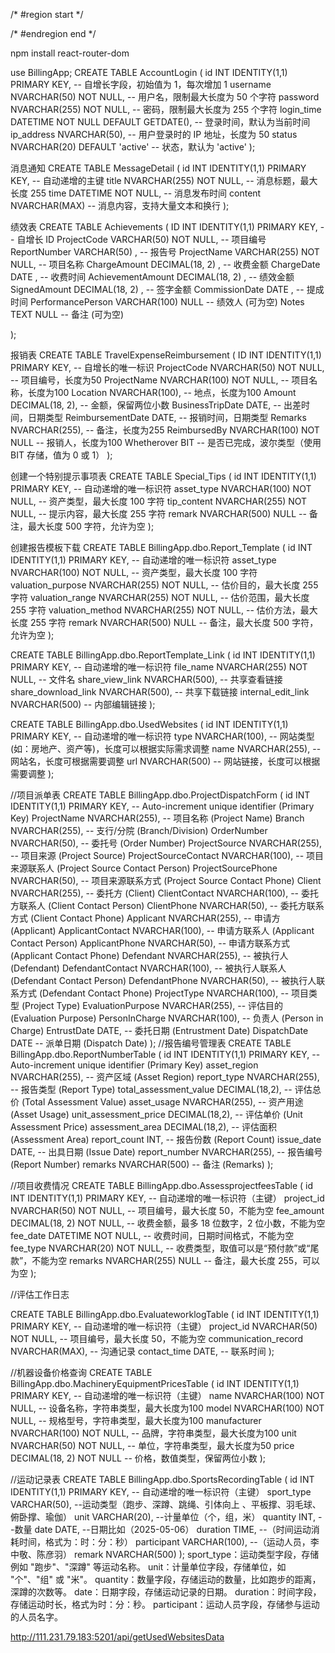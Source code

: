 /* #region start */

/*  #endregion end */






npm install react-router-dom

use BillingApp;
CREATE TABLE AccountLogin (
    id INT IDENTITY(1,1) PRIMARY KEY,  -- 自增长字段，初始值为 1，每次增加 1
    username NVARCHAR(50) NOT NULL,     -- 用户名，限制最大长度为 50 个字符
    password NVARCHAR(255) NOT NULL,    -- 密码，限制最大长度为 255 个字符
    login_time DATETIME NOT NULL DEFAULT GETDATE(),  -- 登录时间，默认为当前时间
    ip_address NVARCHAR(50),            -- 用户登录时的 IP 地址，长度为 50
    status NVARCHAR(20) DEFAULT 'active'  -- 状态，默认为 'active'
);


消息通知
CREATE TABLE MessageDetail (
    id INT IDENTITY(1,1) PRIMARY KEY,  -- 自动递增的主键
    title NVARCHAR(255) NOT NULL,       -- 消息标题，最大长度 255
    time DATETIME NOT NULL,             -- 消息发布时间
    content NVARCHAR(MAX)               -- 消息内容，支持大量文本和换行
);


绩效表
CREATE TABLE Achievements (
    ID INT IDENTITY(1,1) PRIMARY KEY,          -- 自增长 ID
    ProjectCode VARCHAR(50)  NOT NULL,           -- 项目编号
    ReportNumber VARCHAR(50)  ,          -- 报告号
    ProjectName VARCHAR(255)  NOT NULL,          -- 项目名称
    ChargeAmount DECIMAL(18, 2)  ,       -- 收费金额
    ChargeDate DATE  ,               -- 收费时间
    AchievementAmount DECIMAL(18, 2)  ,  -- 绩效金额
    SignedAmount DECIMAL(18, 2)  ,       -- 签字金额
    CommissionDate DATE ,           -- 提成时间
    PerformancePerson VARCHAR(100) NULL         -- 绩效人 (可为空)
    Notes TEXT NULL                             -- 备注 (可为空)
    
);

 报销表
 CREATE TABLE TravelExpenseReimbursement (
    ID INT IDENTITY(1,1) PRIMARY KEY,  -- 自增长的唯一标识
    ProjectCode NVARCHAR(50) NOT NULL,  -- 项目编号，长度为50
    ProjectName NVARCHAR(100) NOT NULL,  -- 项目名称，长度为100
    Location NVARCHAR(100),  -- 地点，长度为100
    Amount DECIMAL(18, 2),  -- 金额，保留两位小数
    BusinessTripDate DATE,  -- 出差时间，日期类型
    ReimbursementDate DATE,  -- 报销时间，日期类型
    Remarks NVARCHAR(255),  -- 备注，长度为255
    ReimbursedBy NVARCHAR(100) NOT NULL  -- 报销人，长度为100
    Whetherover BIT  -- 是否已完成，波尔类型（使用 BIT 存储，值为 0 或 1）
);


创建一个特别提示事项表
CREATE TABLE Special_Tips (
    id INT IDENTITY(1,1) PRIMARY KEY,         -- 自动递增的唯一标识符
    asset_type NVARCHAR(100) NOT NULL,         -- 资产类型，最大长度 100 字符
    tip_content NVARCHAR(255) NOT NULL,       -- 提示内容，最大长度 255 字符
    remark NVARCHAR(500) NULL                 -- 备注，最大长度 500 字符，允许为空
);

创建报告模板下载
CREATE TABLE BillingApp.dbo.Report_Template (
    id INT IDENTITY(1,1) PRIMARY KEY,         -- 自动递增的唯一标识符
    asset_type NVARCHAR(100) NOT NULL,         -- 资产类型，最大长度 100 字符
    valuation_purpose NVARCHAR(255) NOT NULL,  -- 估价目的，最大长度 255 字符
    valuation_range NVARCHAR(255) NOT NULL,    -- 估价范围，最大长度 255 字符
    valuation_method NVARCHAR(255) NOT NULL,   -- 估价方法，最大长度 255 字符
    remark NVARCHAR(500) NULL                 -- 备注，最大长度 500 字符，允许为空
);

CREATE TABLE BillingApp.dbo.ReportTemplate_Link (
    id INT IDENTITY(1,1) PRIMARY KEY,  -- 自动递增的唯一标识符
    file_name NVARCHAR(255) NOT NULL,   -- 文件名
    share_view_link NVARCHAR(500),      -- 共享查看链接
    share_download_link NVARCHAR(500),  -- 共享下载链接
    internal_edit_link NVARCHAR(500)    -- 内部编辑链接
);


CREATE TABLE BillingApp.dbo.UsedWebsites (
    id INT IDENTITY(1,1) PRIMARY KEY,  -- 自动递增的唯一标识符
    type NVARCHAR(100),                 -- 网站类型 (如：房地产、资产等)，长度可以根据实际需求调整
    name NVARCHAR(255),                 -- 网站名，长度可根据需要调整
    url NVARCHAR(500)                   -- 网站链接，长度可以根据需要调整
);

//项目派单表
CREATE TABLE BillingApp.dbo.ProjectDispatchForm (
    id INT IDENTITY(1,1) PRIMARY KEY,  -- Auto-increment unique identifier (Primary Key)
    ProjectName NVARCHAR(255),  -- 项目名称 (Project Name)
    Branch NVARCHAR(255),  -- 支行/分院 (Branch/Division)
    OrderNumber NVARCHAR(50),  -- 委托号 (Order Number)
    ProjectSource NVARCHAR(255),  -- 项目来源 (Project Source)
    ProjectSourceContact NVARCHAR(100),  -- 项目来源联系人 (Project Source Contact Person)
    ProjectSourcePhone NVARCHAR(50),  -- 项目来源联系方式 (Project Source Contact Phone)
    Client NVARCHAR(255),  -- 委托方 (Client)
    ClientContact NVARCHAR(100),  -- 委托方联系人 (Client Contact Person)
    ClientPhone NVARCHAR(50),  -- 委托方联系方式 (Client Contact Phone)
    Applicant NVARCHAR(255),  -- 申请方 (Applicant)
    ApplicantContact NVARCHAR(100),  -- 申请方联系人 (Applicant Contact Person)
    ApplicantPhone NVARCHAR(50),  -- 申请方联系方式 (Applicant Contact Phone)
    Defendant NVARCHAR(255),  -- 被执行人 (Defendant)
    DefendantContact NVARCHAR(100),  -- 被执行人联系人 (Defendant Contact Person)
    DefendantPhone NVARCHAR(50),  -- 被执行人联系方式 (Defendant Contact Phone)
    ProjectType NVARCHAR(100),  -- 项目类型 (Project Type)
    EvaluationPurpose NVARCHAR(255),  -- 评估目的 (Evaluation Purpose)
    PersonInCharge NVARCHAR(100),  -- 负责人 (Person in Charge)
    EntrustDate DATE,  -- 委托日期 (Entrustment Date)
    DispatchDate DATE  -- 派单日期 (Dispatch Date)
);
//报告编号管理表
CREATE TABLE BillingApp.dbo.ReportNumberTable (
    id INT IDENTITY(1,1) PRIMARY KEY,  -- Auto-increment unique identifier (Primary Key)
    asset_region NVARCHAR(255),         -- 资产区域 (Asset Region)
    report_type NVARCHAR(255),          -- 报告类型 (Report Type)
    total_assessment_value DECIMAL(18,2), -- 评估总价 (Total Assessment Value)
    asset_usage NVARCHAR(255),          -- 资产用途 (Asset Usage)
    unit_assessment_price DECIMAL(18,2), -- 评估单价 (Unit Assessment Price)
    assessment_area DECIMAL(18,2),      -- 评估面积 (Assessment Area)
    report_count INT,                   -- 报告份数 (Report Count)
    issue_date DATE,                    -- 出具日期 (Issue Date)
    report_number NVARCHAR(255),        -- 报告编号 (Report Number)
    remarks NVARCHAR(500)               -- 备注 (Remarks)
);

//项目收费情况
CREATE TABLE BillingApp.dbo.AssessprojectfeesTable (
    id INT IDENTITY(1,1) PRIMARY KEY,  -- 自动递增的唯一标识符（主键）
    project_id NVARCHAR(50) NOT NULL,  -- 项目编号，最大长度 50，不能为空
    fee_amount DECIMAL(18, 2) NOT NULL,  -- 收费金额，最多 18 位数字，2 位小数，不能为空
    fee_date DATETIME NOT NULL,  -- 收费时间，日期时间格式，不能为空
    fee_type NVARCHAR(20) NOT NULL,  -- 收费类型，取值可以是“预付款”或“尾款”，不能为空
    remarks NVARCHAR(255) NULL  -- 备注，最大长度 255，可以为空
);

//评估工作日志

CREATE TABLE BillingApp.dbo.EvaluateworklogTable (
    id INT IDENTITY(1,1) PRIMARY KEY,   -- 自动递增的唯一标识符（主键）
    project_id NVARCHAR(50) NOT NULL,  -- 项目编号，最大长度 50，不能为空
    communication_record NVARCHAR(MAX),  -- 沟通记录
    contact_time DATE,  -- 联系时间
);


//机器设备价格查询
CREATE TABLE BillingApp.dbo.MachineryEquipmentPricesTable (
    id INT IDENTITY(1,1) PRIMARY KEY,   -- 自动递增的唯一标识符（主键）
    name NVARCHAR(100) NOT NULL,         -- 设备名称，字符串类型，最大长度为100
    model NVARCHAR(100) NOT NULL,        -- 规格型号，字符串类型，最大长度为100
    manufacturer NVARCHAR(100) NOT NULL, -- 品牌，字符串类型，最大长度为100
    unit NVARCHAR(50) NOT NULL,          -- 单位，字符串类型，最大长度为50
    price DECIMAL(18, 2) NOT NULL        -- 价格，数值类型，保留两位小数
);

//运动记录表
CREATE TABLE BillingApp.dbo.SportsRecordingTable (
    id INT IDENTITY(1,1) PRIMARY KEY,   -- 自动递增的唯一标识符（主键）
    sport_type VARCHAR(50), --运动类型（跑步、深蹲、跳绳、引体向上 、平板撑、羽毛球、俯卧撑、瑜伽）
    unit VARCHAR(20), --计量单位（个，组，米）
    quantity INT, --数量
    date DATE, --日期比如（2025-05-06）
    duration TIME, --（时间运动消耗时间，格式为：时：分：秒）
    participant VARCHAR(100), --（运动人员，李中敬、陈彦羽）
    remark NVARCHAR(500) 
);
sport_type：运动类型字段，存储例如 "跑步"、"深蹲" 等运动名称。
unit：计量单位字段，存储单位，如 "个"、"组" 或 "米"。
quantity：数量字段，存储运动的数量，比如跑步的距离，深蹲的次数等。
date：日期字段，存储运动记录的日期。
duration：时间字段，存储运动时长，格式为时：分：秒。
participant：运动人员字段，存储参与运动的人员名字。


http://111.231.79.183:5201/api/getUsedWebsitesData

